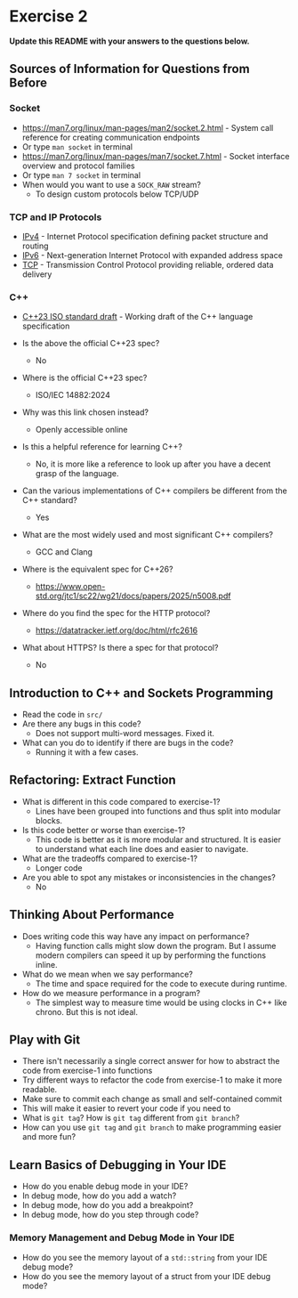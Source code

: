 # Exercise 2

**Update this README with your answers to the questions below.**

## Sources of Information for Questions from Before

### Socket 
- https://man7.org/linux/man-pages/man2/socket.2.html - System call reference
  for creating communication endpoints
- Or type `man socket` in terminal
- https://man7.org/linux/man-pages/man7/socket.7.html - Socket interface 
  overview and protocol families
- Or type `man 7 socket` in terminal
- When would you want to use a `SOCK_RAW` stream?
  * To design custom protocols below TCP/UDP 

### TCP and IP Protocols
- [IPv4](https://www.rfc-editor.org/info/rfc791) - Internet Protocol 
  specification defining packet structure and routing
- [IPv6](https://www.rfc-editor.org/info/rfc8200) - Next-generation Internet 
  Protocol with expanded address space
- [TCP](https://datatracker.ietf.org/doc/html/rfc9293) - Transmission Control 
  Protocol providing reliable, ordered data delivery
    
### C++
- [C++23 ISO standard draft](https://www.open-std.org/jtc1/sc22/wg21/docs/papers/2023/n4950.pdf) - 
  Working draft of the C++ language specification
- Is the above the official C++23 spec? 
  * No
- Where is the official C++23 spec?
  * ISO/IEC 14882:2024
- Why was this link chosen instead?
  * Openly accessible online
- Is this a helpful reference for learning C++?
  * No, it is more like a reference to look up after you have a decent grasp of the language.
- Can the various implementations of C++ compilers be different from the
  C++ standard?
  * Yes
- What are the most widely used and most significant C++ compilers?
  * GCC and Clang
- Where is the equivalent spec for C++26?
  * https://www.open-std.org/jtc1/sc22/wg21/docs/papers/2025/n5008.pdf

- Where do you find the spec for the HTTP protocol?
  * https://datatracker.ietf.org/doc/html/rfc2616
- What about HTTPS? Is there a spec for that protocol?
  * No

## Introduction to C++ and Sockets Programming

- Read the code in `src/`
- Are there any bugs in this code? 
  * Does not support multi-word messages. Fixed it.
- What can you do to identify if there are bugs in the code?
  * Running it with a few cases.

## Refactoring: Extract Function

- What is different in this code compared to exercise-1?
  * Lines have been grouped into functions and thus split into modular blocks.
- Is this code better or worse than exercise-1?
  * This code is better as it is more modular and structured. It is easier to understand what each line does and easier to navigate.
- What are the tradeoffs compared to exercise-1?
  * Longer code
- Are you able to spot any mistakes or inconsistencies in the changes?
  * No
  
## Thinking About Performance

- Does writing code this way have any impact on performance?
  * Having function calls might slow down the program. But I assume modern compilers can speed it up by performing the functions inline.
- What do we mean when we say performance?
  * The time and space required for the code to execute during runtime.
- How do we measure performance in a program?
  * The simplest way to measure time would be using clocks in C++ like chrono. But this is not ideal.

## Play with Git

- There isn't necessarily a single correct answer for how to abstract the 
  code from exercise-1 into functions
- Try different ways to refactor the code from exercise-1 to make it more
  readable.
- Make sure to commit each change as small and self-contained commit
- This will make it easier to revert your code if you need to
- What is `git tag`? How is `git tag` different from `git branch`?
- How can you use `git tag` and `git branch` to make programming easier and
  more fun?

## Learn Basics of Debugging in Your IDE

- How do you enable debug mode in your IDE?
- In debug mode, how do you add a watch?
- In debug mode, how do you add a breakpoint?
- In debug mode, how do you step through code?

### Memory Management and Debug Mode in Your IDE

- How do you see the memory layout of a `std::string` from your IDE debug mode?
- How do you see the memory layout of a struct from your IDE debug mode?